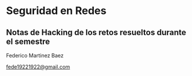 # Seguridad en Redes

## Notas de Hacking de los retos resueltos durante el semestre

Federico Martinez Baez

fede19221922@gmail.com